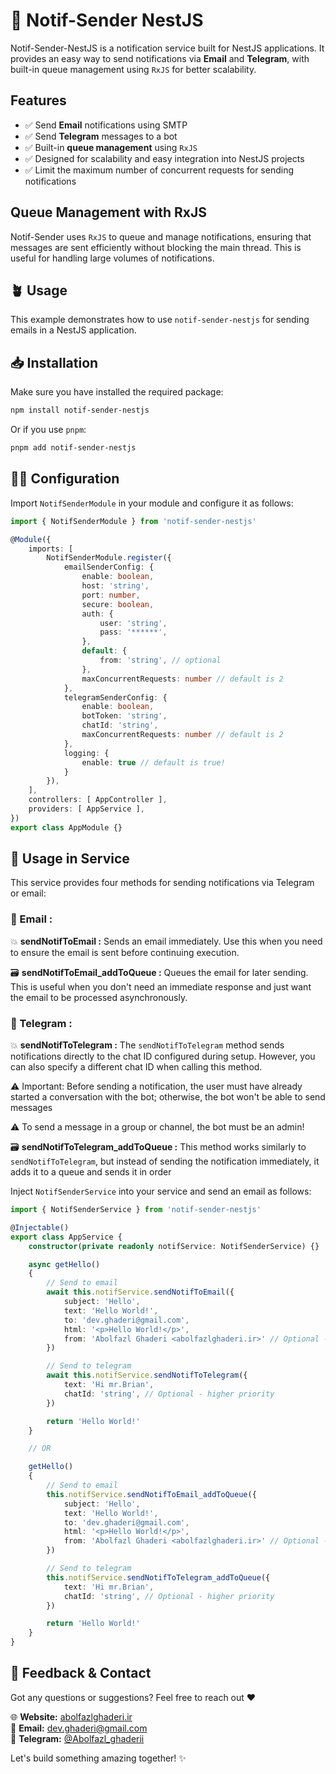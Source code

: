 # 🔔 Notif-Sender NestJS

Notif-Sender-NestJS is a notification service built for NestJS applications. It provides an easy way to send notifications via **Email** and **Telegram**, with built-in queue management using `RxJS` for better scalability.

## Features

- ✅ Send **Email** notifications using SMTP
- ✅ Send **Telegram** messages to a bot
- ✅ Built-in **queue management** using `RxJS`
- ✅ Designed for scalability and easy integration into NestJS projects
- ✅ Limit the maximum number of concurrent requests for sending notifications

## Queue Management with RxJS

Notif-Sender uses `RxJS` to queue and manage notifications, ensuring that messages are sent efficiently without blocking the main thread. This is useful for handling large volumes of notifications.

## 🪴 Usage

This example demonstrates how to use `notif-sender-nestjs` for sending emails in a NestJS application.

## 📥 Installation

Make sure you have installed the required package:

```sh
npm install notif-sender-nestjs
```
Or if you use `pnpm`:
```sh
pnpm add notif-sender-nestjs
```

## 🧑‍💻 Configuration

Import `NotifSenderModule` in your module and configure it as follows:

```ts
import { NotifSenderModule } from 'notif-sender-nestjs'

@Module({
    imports: [
        NotifSenderModule.register({
            emailSenderConfig: {
                enable: boolean,
                host: 'string',
                port: number,
                secure: boolean,
                auth: {
                    user: 'string',
                    pass: '******',
                },
                default: {
                    from: 'string', // optional
                },
                maxConcurrentRequests: number // default is 2
            },
            telegramSenderConfig: {
                enable: boolean,
                botToken: 'string',
                chatId: 'string',
                maxConcurrentRequests: number // default is 2
            },
            logging: {
                enable: true // default is true!
            }
        }),
    ],
    controllers: [ AppController ],
    providers: [ AppService ],
})
export class AppModule {}
```

## 💎 Usage in Service

This service provides four methods for sending notifications via Telegram or email:

### 📧 Email :

💥 **sendNotifToEmail :**  Sends an email immediately. Use this when you need to ensure the email is sent before continuing execution.

🗃️ **sendNotifToEmail_addToQueue :**  Queues the email for later sending. This is useful when you don't need an immediate response and just want the email to be processed asynchronously.

### 📨 Telegram :

💥 **sendNotifToTelegram :** The `sendNotifToTelegram` method sends notifications directly to the chat ID configured during setup. However, you can also specify a different chat ID when calling this method.

⚠️ Important: Before sending a notification, the user must have already started a conversation with the bot; otherwise, the bot won't be able to send messages

⚠️ To send a message in a group or channel, the bot must be an admin!

🗃️ **sendNotifToTelegram_addToQueue :** This method works similarly to `sendNotifToTelegram`, but instead of sending the notification immediately, it adds it to a queue and sends it in order


Inject `NotifSenderService` into your service and send an email as follows:

```ts
import { NotifSenderService } from 'notif-sender-nestjs'

@Injectable()
export class AppService {
    constructor(private readonly notifService: NotifSenderService) {}

    async getHello()
    {
        // Send to email
        await this.notifService.sendNotifToEmail({
            subject: 'Hello',
            text: 'Hello World!',
            to: 'dev.ghaderi@gmail.com',
            html: '<p>Hello World!</p>',
            from: 'Abolfazl Ghaderi <abolfazlghaderi.ir>' // Optional - higher priority
        })

        // Send to telegram
        await this.notifService.sendNotifToTelegram({
            text: 'Hi mr.Brian',
            chatId: 'string', // Optional - higher priority
        })

        return 'Hello World!'
    }

    // OR

    getHello()
    {
        // Send to email
        this.notifService.sendNotifToEmail_addToQueue({
            subject: 'Hello',
            text: 'Hello World!',
            to: 'dev.ghaderi@gmail.com',
            html: '<p>Hello World!</p>',
            from: 'Abolfazl Ghaderi <abolfazlghaderi.ir>' // Optional - higher priority
        })

        // Send to telegram
        this.notifService.sendNotifToTelegram_addToQueue({
            text: 'Hi mr.Brian',
            chatId: 'string', // Optional - higher priority
        })

        return 'Hello World!'
    } 
}
```
## 🚀 Feedback & Contact  

Got any questions or suggestions? Feel free to reach out ❤️  

🌐 **Website:** [abolfazlghaderi.ir](https://abolfazlghaderi.ir)  
📩 **Email:** [dev.ghaderi@gmail.com](mailto:dev.ghaderi@gmail.com)  
💬 **Telegram:** [@Abolfazl_ghaderii](https://t.me/Abolfazl_ghaderii)  

Let's build something amazing together! ✨
